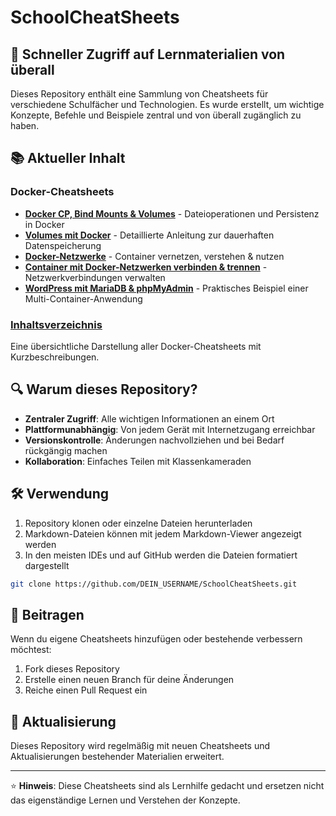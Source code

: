 # SchoolCheatSheets

## 🚀 Schneller Zugriff auf Lernmaterialien von überall

Dieses Repository enthält eine Sammlung von Cheatsheets für verschiedene Schulfächer und Technologien. Es wurde erstellt, um wichtige Konzepte, Befehle und Beispiele zentral und von überall zugänglich zu haben.

## 📚 Aktueller Inhalt

### Docker-Cheatsheets
- **[Docker CP, Bind Mounts & Volumes](docker/cp-mounts.md)** - Dateioperationen und Persistenz in Docker
- **[Volumes mit Docker](docker/volume.md)** - Detaillierte Anleitung zur dauerhaften Datenspeicherung
- **[Docker-Netzwerke](docker/network.md)** - Container vernetzen, verstehen & nutzen
- **[Container mit Docker-Netzwerken verbinden & trennen](docker/bridge.md)** - Netzwerkverbindungen verwalten
- **[WordPress mit MariaDB & phpMyAdmin](docker/WP-MariaDB-phpMyAdmin.md)** - Praktisches Beispiel einer Multi-Container-Anwendung

### [Inhaltsverzeichnis](docker-toc.md)
Eine übersichtliche Darstellung aller Docker-Cheatsheets mit Kurzbeschreibungen.

## 🔍 Warum dieses Repository?

- **Zentraler Zugriff**: Alle wichtigen Informationen an einem Ort
- **Plattformunabhängig**: Von jedem Gerät mit Internetzugang erreichbar
- **Versionskontrolle**: Änderungen nachvollziehen und bei Bedarf rückgängig machen
- **Kollaboration**: Einfaches Teilen mit Klassenkameraden

## 🛠️ Verwendung

1. Repository klonen oder einzelne Dateien herunterladen
2. Markdown-Dateien können mit jedem Markdown-Viewer angezeigt werden
3. In den meisten IDEs und auf GitHub werden die Dateien formatiert dargestellt

```bash
git clone https://github.com/DEIN_USERNAME/SchoolCheatSheets.git
```

## 📝 Beitragen

Wenn du eigene Cheatsheets hinzufügen oder bestehende verbessern möchtest:

1. Fork dieses Repository
2. Erstelle einen neuen Branch für deine Änderungen
3. Reiche einen Pull Request ein

## 🔄 Aktualisierung

Dieses Repository wird regelmäßig mit neuen Cheatsheets und Aktualisierungen bestehender Materialien erweitert.

---

⭐ **Hinweis**: Diese Cheatsheets sind als Lernhilfe gedacht und ersetzen nicht das eigenständige Lernen und Verstehen der Konzepte.